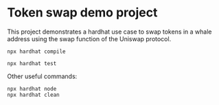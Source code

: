 # Token swap demo project

This project demonstrates a hardhat use case to swap tokens in a whale address using the swap function of the Uniswap protocol.

``` How to compile
npx hardhat compile
```

``` How to test
npx hardhat test
```

Other useful commands:
```
npx hardhat node
npx hardhat clean
```